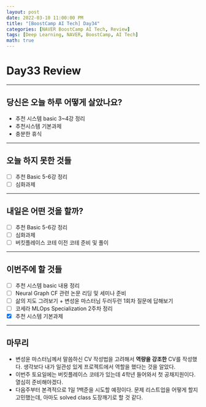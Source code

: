 ```yaml
---
layout: post
date: 2022-03-10 11:00:00 PM
title: "[BoostCamp AI Tech] Day34"
categories: [NAVER BoostCamp AI Tech, Review]
tags: [Deep Learning, NAVER, BoostCamp, AI Tech]
math: true
---
```


# Day33 Review

---

## 당신은 오늘 하루 어떻게 살았나요?

- 추천 시스템 basic 3~4강 정리
- 추천시스템 기본과제
- 충분한 휴식

---

## 오늘 하지 못한 것들

- [ ] 추천 Basic 5-6강 정리
- [ ] 심화과제

---

## 내일은 어떤 것을 할까?

- [ ] 추천 Basic 5-6강 정리
- [ ] 심화과제
- [ ] 버킷플레이스 코테 이전 코테 준비 및 풀이

---

## 이번주에 할 것들

- [ ] 추천 시스템 basic 내용 정리
- [ ] Neural Graph CF 관련 논문 리딩 및 세미나 준비
- [ ] 삶의 지도 그려보기 + 변성윤 마스터님 두러두런 1회차 질문에 답해보기
- [ ] 코세라 MLOps Specialization 2주차 정리
- [x] 추천 시스템 기본과제

---

## 마무리

- 변성윤 마스터님께서 말씀하신 CV 작성법을 고려해서 **역량을 강조한** CV를 작성했다. 생각보다 내가 일관성 있게 프로젝트에서 역할을 했다는 것을 알았다.  
- 이번주 토요일에는 버킷플레이스 코테가 있는데 4학년 들어와서 첫 공채지원이다. 열심히 준비해야겠다.
- 다음주부터 본격적으로 1일 1백준을 시도할 예정이다. 문제 리스트업을 어떻게 할지 고민했는데, 아마도 solved class 도장깨기로 할 것 같다.